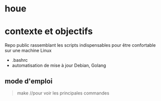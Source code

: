 # houe

# contexte et objectifs
Repo public rassemblant les scripts indispensables pour être confortable sur une machine Linux
- .bashrc
- automatisation de mise à jour Debian, Golang

## mode d'emploi
> make //pour voir les principales commandes
